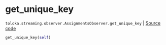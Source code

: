# get_unique_key
`toloka.streaming.observer.AssignmentsObserver.get_unique_key` | [Source code](https://github.com/Toloka/toloka-kit/blob/v1.2.2/src/streaming/observer.py#L345)

```python
get_unique_key(self)
```

